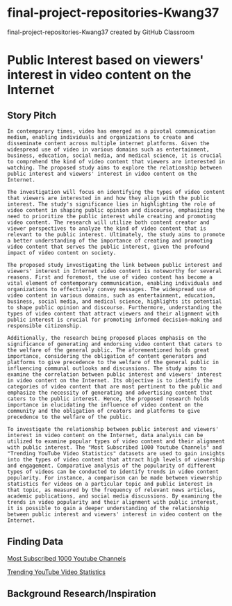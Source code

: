 # final-project-repositories-Kwang37
final-project-repositories-Kwang37 created by GitHub Classroom

# Public Interest based on viewers' interest in video content on the Internet
## Story Pitch

	In contemporary times, video has emerged as a pivotal communication medium, enabling individuals and organizations to create and disseminate content across multiple internet platforms. Given the widespread use of video in various domains such as entertainment, business, education, social media, and medical science, it is crucial to comprehend the kind of video content that viewers are interested in watching. The proposed study aims to explore the relationship between public interest and viewers' interest in video content on the Internet. 
	
	The investigation will focus on identifying the types of video content that viewers are interested in and how they align with the public interest. The study's significance lies in highlighting the role of video content in shaping public opinion and discourse, emphasizing the need to prioritize the public interest while creating and promoting video content. The research will utilize both content creator and viewer perspectives to analyze the kind of video content that is relevant to the public interest. Ultimately, the study aims to promote a better understanding of the importance of creating and promoting video content that serves the public interest, given the profound impact of video content on society.

	The proposed study investigating the link between public interest and viewers' interest in Internet video content is noteworthy for several reasons. First and foremost, the use of video content has become a vital element of contemporary communication, enabling individuals and organizations to effectively convey messages. The widespread use of video content in various domains, such as entertainment, education, business, social media, and medical science, highlights its potential to shape public opinion and discourse. Furthermore, understanding the types of video content that attract viewers and their alignment with public interest is crucial for promoting informed decision-making and responsible citizenship.
	
	Additionally, the research being proposed places emphasis on the significance of generating and endorsing video content that caters to the welfare of the general public. The aforementioned holds great importance, considering the obligation of content generators and platforms to give precedence to the welfare of the general public in influencing communal outlooks and discussions. The study aims to examine the correlation between public interest and viewers' interest in video content on the Internet. Its objective is to identify the categories of video content that are most pertinent to the public and emphasize the necessity of generating and advertising content that caters to the public interest. Hence, the proposed research holds importance in elucidating the influence of video content on the community and the obligation of creators and platforms to give precedence to the welfare of the public.

	To investigate the relationship between public interest and viewers' interest in video content on the Internet, data analysis can be utilized to examine popular types of video content and their alignment with public interest. The "Most Subscribed 1000 Youtube Channels" and "Trending YouTube Video Statistics" datasets are used to gain insights into the types of video content that attract high levels of viewership and engagement. Comparative analysis of the popularity of different types of videos can be conducted to identify trends in video content popularity. For instance, a comparison can be made between viewership statistics for videos on a particular topic and public interest in that topic, as measured by the frequency of relevant news articles, academic publications, and social media discussions. By examining the trends in video popularity and their alignment with public interest, it is possible to gain a deeper understanding of the relationship between public interest and viewers' interest in video content on the Internet.

## Finding Data
[Most Subscribed 1000 Youtube Channels](https://www.kaggle.com/datasets/themrityunjaypathak/most-subscribed-1000-youtube-channels)

[Trending YouTube Video Statistics](https://www.kaggle.com/datasets/datasnaek/youtube-new?select=USvideos.csv)
## Background Research/Inspiration
